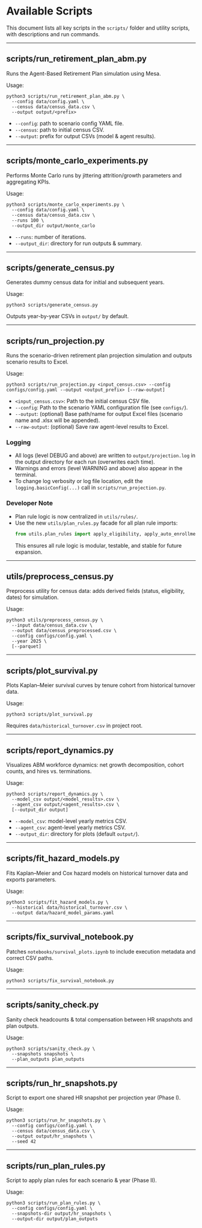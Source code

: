# Available Scripts

This document lists all key scripts in the `scripts/` folder and utility scripts, with descriptions and run commands.

---

## scripts/run_retirement_plan_abm.py
Runs the Agent-Based Retirement Plan simulation using Mesa.

Usage:
```
python3 scripts/run_retirement_plan_abm.py \
  --config data/config.yaml \
  --census data/census_data.csv \
  --output output/<prefix>
```

- `--config`: path to scenario config YAML file.
- `--census`: path to initial census CSV.
- `--output`: prefix for output CSVs (model & agent results).

---

## scripts/monte_carlo_experiments.py
Performs Monte Carlo runs by jittering attrition/growth parameters and aggregating KPIs.

Usage:
```
python3 scripts/monte_carlo_experiments.py \
  --config data/config.yaml \
  --census data/census_data.csv \
  --runs 100 \
  --output_dir output/monte_carlo
```

- `--runs`: number of iterations.
- `--output_dir`: directory for run outputs & summary.

---

## scripts/generate_census.py
Generates dummy census data for initial and subsequent years.

Usage:
```
python3 scripts/generate_census.py
```

Outputs year-by-year CSVs in `output/` by default.

---

## scripts/run_projection.py
Runs the scenario-driven retirement plan projection simulation and outputs scenario results to Excel.

Usage:
```
python3 scripts/run_projection.py <input_census.csv> --config configs/config.yaml --output <output_prefix> [--raw-output]
```
- `<input_census.csv>`: Path to the initial census CSV file.
- `--config`: Path to the scenario YAML configuration file (see `configs/`).
- `--output`: (optional) Base path/name for output Excel files (scenario name and .xlsx will be appended).
- `--raw-output`: (optional) Save raw agent-level results to Excel.

### Logging
- All logs (level DEBUG and above) are written to `output/projection.log` in the output directory for each run (overwrites each time).
- Warnings and errors (level WARNING and above) also appear in the terminal.
- To change log verbosity or log file location, edit the `logging.basicConfig(...)` call in `scripts/run_projection.py`.

### Developer Note
- Plan rule logic is now centralized in `utils/rules/`.
- Use the new `utils/plan_rules.py` facade for all plan rule imports:
  ```python
  from utils.plan_rules import apply_eligibility, apply_auto_enrollment, ...
  ```
  This ensures all rule logic is modular, testable, and stable for future expansion.

---

## utils/preprocess_census.py
Preprocess utility for census data: adds derived fields (status, eligibility, dates) for simulation.

Usage:
```
python3 utils/preprocess_census.py \
  --input data/census_data.csv \
  --output data/census_preprocessed.csv \
  --config configs/config.yaml \
  --year 2025 \
  [--parquet]
```

---

## scripts/plot_survival.py
Plots Kaplan–Meier survival curves by tenure cohort from historical turnover data.

Usage:
```
python3 scripts/plot_survival.py
```

Requires `data/historical_turnover.csv` in project root.

---

## scripts/report_dynamics.py
Visualizes ABM workforce dynamics: net growth decomposition, cohort counts, and hires vs. terminations.

Usage:
```
python3 scripts/report_dynamics.py \
  --model_csv output/<model_results>.csv \
  --agent_csv output/<agent_results>.csv \
  [--output_dir output]
```

- `--model_csv`: model-level yearly metrics CSV.
- `--agent_csv`: agent-level yearly metrics CSV.
- `--output_dir`: directory for plots (default `output/`).

---

## scripts/fit_hazard_models.py
Fits Kaplan–Meier and Cox hazard models on historical turnover data and exports parameters.

Usage:
```
python3 scripts/fit_hazard_models.py \
  --historical data/historical_turnover.csv \
  --output data/hazard_model_params.yaml
```

---

## scripts/fix_survival_notebook.py
Patches `notebooks/survival_plots.ipynb` to include execution metadata and correct CSV paths.

Usage:
```
python3 scripts/fix_survival_notebook.py
```

---

## scripts/sanity_check.py
Sanity check headcounts & total compensation between HR snapshots and plan outputs.

Usage:
```
python3 scripts/sanity_check.py \
  --snapshots snapshots \
  --plan_outputs plan_outputs
```

---

## scripts/run_hr_snapshots.py
Script to export one shared HR snapshot per projection year (Phase I).

Usage:
```
python3 scripts/run_hr_snapshots.py \
  --config configs/config.yaml \
  --census data/census_data.csv \
  --output output/hr_snapshots \
  --seed 42
```

---

## scripts/run_plan_rules.py
Script to apply plan rules for each scenario & year (Phase II).

Usage:
```
python3 scripts/run_plan_rules.py \
  --config configs/config.yaml \
  --snapshots-dir output/hr_snapshots \
  --output-dir output/plan_outputs
```

